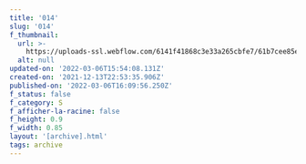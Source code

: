```yaml
---
title: '014'
slug: '014'
f_thumbnail:
  url: >-
    https://uploads-ssl.webflow.com/6141f41868c3e33a265cbfe7/61b7cee85e96f7a61597c66c_014.jpg
  alt: null
updated-on: '2022-03-06T15:54:08.131Z'
created-on: '2021-12-13T22:53:35.906Z'
published-on: '2022-03-06T16:09:56.250Z'
f_status: false
f_category: S
f_afficher-la-racine: false
f_height: 0.9
f_width: 0.85
layout: '[archive].html'
tags: archive
---
```



